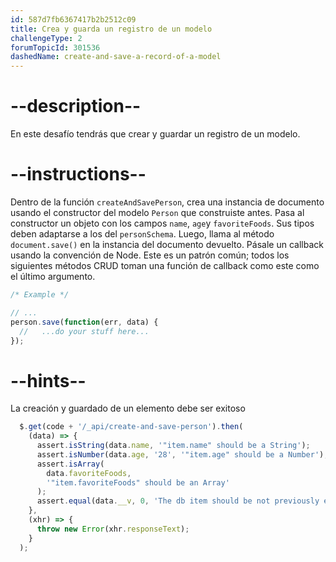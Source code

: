 ```yaml
---
id: 587d7fb6367417b2b2512c09
title: Crea y guarda un registro de un modelo
challengeType: 2
forumTopicId: 301536
dashedName: create-and-save-a-record-of-a-model
---
```


# --description--

En este desafío tendrás que crear y guardar un registro de un modelo.

# --instructions--

Dentro de la función `createAndSavePerson`, crea una instancia de documento usando el constructor del modelo `Person` que construiste antes. Pasa al constructor un objeto con los campos `name`, `age`y `favoriteFoods`. Sus tipos deben adaptarse a los del `personSchema`. Luego, llama al método `document.save()` en la instancia del documento devuelto. Pásale un callback usando la convención de Node. Este es un patrón común; todos los siguientes métodos CRUD toman una función de callback como este como el último argumento.

```js
/* Example */

// ...
person.save(function(err, data) {
  //   ...do your stuff here...
});
```

# --hints--

La creación y guardado de un elemento debe ser exitoso

```js
  $.get(code + '/_api/create-and-save-person').then(
    (data) => {
      assert.isString(data.name, '"item.name" should be a String');
      assert.isNumber(data.age, '28', '"item.age" should be a Number');
      assert.isArray(
        data.favoriteFoods,
        '"item.favoriteFoods" should be an Array'
      );
      assert.equal(data.__v, 0, 'The db item should be not previously edited');
    },
    (xhr) => {
      throw new Error(xhr.responseText);
    }
  );
```

